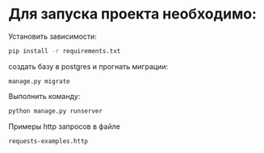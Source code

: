 # Для запуска проекта необходимо:

Установить зависимости:

```bash
pip install -r requirements.txt
```

создать базу в postgres и прогнать миграции:

```base
manage.py migrate
```

Выполнить команду:

```bash
python manage.py runserver
```

Примеры http запросов в файле 
```bash
requests-examples.http
```